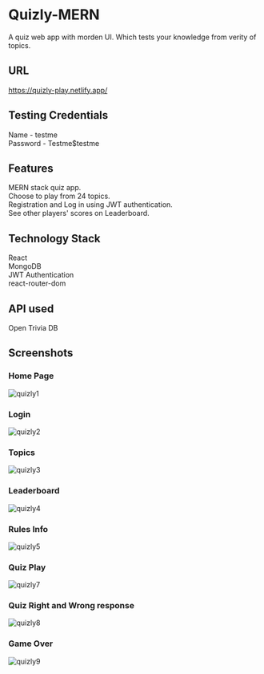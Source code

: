 # Quizly-MERN

A quiz web app with morden UI. Which tests your knowledge from verity of topics.

## URL
https://quizly-play.netlify.app/

## Testing Credentials

Name - testme \
Password - Testme$testme

## Features
MERN stack quiz app. \
Choose to play from 24 topics.  \
Registration and Log in using JWT authentication. \
See other players' scores on Leaderboard. 

## Technology Stack
React \
MongoDB \
JWT Authentication \
react-router-dom 

## API used
Open Trivia DB

## Screenshots

### Home Page
![quizly1](https://user-images.githubusercontent.com/42527124/116660559-d6eb1180-a9b0-11eb-9b06-f9fabbbbdd3d.png)

### Login 
![quizly2](https://user-images.githubusercontent.com/42527124/116660564-d783a800-a9b0-11eb-892b-3b3aa6d207e3.png)

### Topics
![quizly3](https://user-images.githubusercontent.com/42527124/116660565-d81c3e80-a9b0-11eb-8fa0-d83ed31d4b3c.png)

### Leaderboard
![quizly4](https://user-images.githubusercontent.com/42527124/116660568-d8b4d500-a9b0-11eb-8393-03de828ae6ff.png)

### Rules Info
![quizly5](https://user-images.githubusercontent.com/42527124/116660546-d3578a80-a9b0-11eb-8874-9349fc12f592.png)

### Quiz Play
![quizly7](https://user-images.githubusercontent.com/42527124/116660550-d5214e00-a9b0-11eb-80bb-d89f3ed79b97.png)

### Quiz Right and Wrong response
![quizly8](https://user-images.githubusercontent.com/42527124/116660553-d5b9e480-a9b0-11eb-8ae2-159962fdc43d.png)

### Game Over
![quizly9](https://user-images.githubusercontent.com/42527124/116660555-d6527b00-a9b0-11eb-8dae-a86f441494b1.png)
